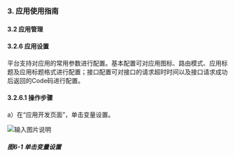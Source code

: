 ### 3. 应用使用指南

#### 3.2 应用管理

#### 3.2.6 应用设置

平台支持对应用的常用参数进行配置。基本配置可对应用图标、路由模式、应用标题及应用标题格式进行配置；接口配置可对接口的请求超时时间以及接口请求成功后返回的Code码进行配置。

#### 3.2.6.1 操作步骤

a）在“应用开发页面”，单击变量设置。

![输入图片说明](../../../../images/%20SoFlu%EF%BC%88%E5%89%8D%E7%AB%AF%EF%BC%89%E5%85%A8%E8%87%AA%E5%8A%A8%E5%BC%80%E5%8F%91%E5%B9%B3%E5%8F%B0%E6%95%99%E7%A8%8B/1.%20%E6%9C%80%E6%96%B0%E7%89%88%E6%9C%AC%20-%20%E6%9B%B4%E6%96%B0%E6%97%A5%E6%9C%9F%20-%202023.01.10/3.%20%E5%BA%94%E7%94%A8%E4%BD%BF%E7%94%A8%E6%8C%87%E5%8D%97/2.%20%E5%BA%94%E7%94%A8%E7%AE%A1%E7%90%86/6-1.png)

##### 图6-1 单击变量设置

